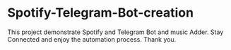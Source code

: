 # Spotify-Telegram-Bot-creation
This project demonstrate Spotify and Telegram Bot and music Adder.
Stay Connected and enjoy the automation process.
Thank you.
